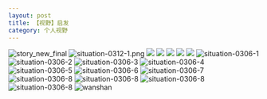 ```yaml
---
layout: post
title: 【视野】启发
category: 个人视野
---
```

![story_new_final](http://r8s97vm6g.hd-bkt.clouddn.com/img/story_new_final_0322.png)
![situation-0312-1.png](http://r8s97vm6g.hd-bkt.clouddn.com/img/situation-0312-1.png)
![](http://r8s97vm6g.hd-bkt.clouddn.com/img/situation-0322-1.png)
![](http://r8s97vm6g.hd-bkt.clouddn.com/img/fragment-220322-2.png)
![](http://r8s97vm6g.hd-bkt.clouddn.com/img/fragment-220322-3.png)
![](http://r8s97vm6g.hd-bkt.clouddn.com/img/fragment-220322-4.png)
![](http://r8s97vm6g.hd-bkt.clouddn.com/img/fragment-220322-5.png)
![situation-0306-1](http://r8s97vm6g.hd-bkt.clouddn.com/img/situation-0306-1.png)
![situation-0306-2](http://r8s97vm6g.hd-bkt.clouddn.com/img/situation-0306-2.png)
![situation-0306-3](http://r8s97vm6g.hd-bkt.clouddn.com/img/situation-0306-3.png)
![situation-0306-4](http://r8s97vm6g.hd-bkt.clouddn.com/img/situation-0306-4.png)
![situation-0306-5](http://r8s97vm6g.hd-bkt.clouddn.com/img/situation-0306-5.png)
![situation-0306-6](http://r8s97vm6g.hd-bkt.clouddn.com/img/situation-0306-6.png)
![situation-0306-7](http://r8s97vm6g.hd-bkt.clouddn.com/img/situation-0306-7.png)
![situation-0306-8](http://r8s97vm6g.hd-bkt.clouddn.com/img/situation-0306-8.png)
![situation-0306-8](http://r8s97vm6g.hd-bkt.clouddn.com/img/situation-0324-1.png)
![situation-0306-8](http://r8s97vm6g.hd-bkt.clouddn.com/img/situation-0324-2.png)
![situation-0306-8](http://r8s97vm6g.hd-bkt.clouddn.com/img/situation-0324-3.png)
![wanshan](http://r8s97vm6g.hd-bkt.clouddn.com/img/wanshan.png)



  




